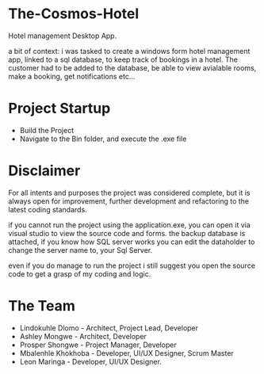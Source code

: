 # The-Cosmos-Hotel
Hotel management Desktop App.

a bit of context:
i was tasked to create a windows form hotel management app, linked to a sql database, to keep track of bookings in a hotel.
The customer had to be added to the database, be able to view avialable rooms, make a booking, get notifications etc...

# Project Startup
* Build the Project
* Navigate to the Bin folder, and execute the .exe file

# Disclaimer
For all intents and purposes the project was considered complete, but it is always open for improvement, further development and refactoring to the latest coding standards.

if you cannot run the project using the application.exe, you can open it via visual studio to view the source code and forms.
the backup database is attached, if you know how SQL server works you can edit the dataholder to change the server name to, 
your Sql Server.

even if you do manage to run the project i still suggest you open the source code to get a grasp of my coding and logic.

# The Team
* Lindokuhle Dlomo - Architect, Project Lead, Developer
* Ashley Mongwe - Architect, Developer
* Prosper Shongwe - Project Manager, Developer
* Mbalenhle Khokhoba - Developer, UI/UX Designer, Scrum Master
* Leon Maringa - Developer, UI/UX Designer.

